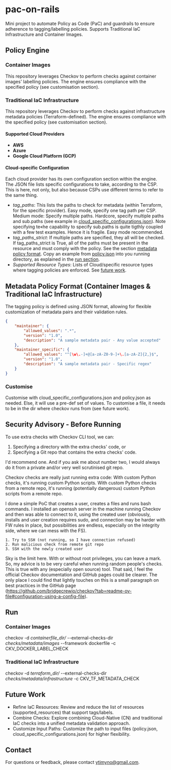 # pac-on-rails
Mini project to automate Policy as Code (PaC) and guardrails to ensure adherence to tagging/labelling policies.
Supports Traditional IaC Infrastructure and Container Images.

## Policy Engine 

### Container Images

This repository leverages Checkov to perform checks against container images' labelling policies. The engine ensures compliance with the specified policy (see customisation section).

### Traditional IaC Infrastructure

This repository leverages Checkov to perform checks against infrastructure metadata policies (Terraform-defined). The engine ensures compliance with the specified policy (see customisation section).

#### Supported Cloud Providers

- **AWS**
- **Azure**
- **Google Cloud Platform (GCP)**

#### Cloud-specific Configuration

Each cloud provider has its own configuration section within the engine. The JSON file lists specific configurations to take, according to the CSP. This is here, not only, but also because CSPs use different terms to refer to the same thing.
- *tag_paths*: This lists the paths to check for metadata (within Terraform, for the specific provider). Easy mode, specify one tag path per CSP. Medium mode: Specify multiple paths. Hardcore, specify multiple paths and sub.paths (see example in [cloud_specific_configurations.json](./policy/metadata/infrastructure/cloud_specific_configurations.json)). Note specifying te«he capability to specify sub.paths is quite tigthly coupled with a few test examples. Hence it is fragile. Easy mode recommended.
- *tag_paths_strict*: If multiple paths are specified, they all will be checked. If tag_paths_strict is True, all of the paths must be present in the resource and must comply with the policy. See the section [metadata policy format](#metadata-policy-format). Copy an example from [policy.json](./policy/metadata/infrastructure/policy.json) into you running directory, as explained in the [run section](#run).
- *Supported Resource Types*: Lists of Cloud/specific resource types where tagging policies are enforced. See [future work](#future-work).


## Metadata Policy Format (Container Images & Traditional IaC Infrastructure)

The tagging policy is defined using JSON format, allowing for flexible customization of metadata pairs and their validation rules.

```json
{
    "maintainer": {
        "allowed_values": ".*",
        "version": "1.0",
        "description": "A sample metadata pair - Any value accepted"
    },
    "maintainer_specific": {
        "allowed_values": "^[\w\.-]+@[a-zA-Z0-9-]+\.[a-zA-Z]{2,}$",
        "version": "1.0",
        "description": "A sample metadata pair - Specific regex"
    }
}
```

### Customise
Customise with cloud_specific_configurations.json and policy.json as needed. Else, it will use a pre-def set of values. To customise a file, it needs to be in the dir where checkov runs from (see future work).

## Security Advisory - Before Running
To use extra checks with Checkov CLI tool, we can:
1. Specifying a directory with the extra checks' code, or
2. Specifying a Git repo that contains the extra checks' code.

I'd recommend one. And if you ask me about number two, I would always do it from a private and/or very well scrutinised git repo. 

Checkov checks are really just running extra code: With custom Python checks, it's running custom Python scripts. With custom Python checks from a remote repo, it's running (potentially dangerous) custom Python scripts from a remote repo. 

I done a simple PoC that creates a user, creates a files and runs bash commands. I installed an openssh server in the machine running Checkov and then was able to connect to it, using the created user (obviously, installs and user creation requires sudo, and connection may be harder with FW rules in place, but possibilities are endless, especially on the integrity side, where we can mess with the FS).

    1. Try to SSH (not running, so I have connection refused)
    2. Run malicious check from remote git repo
    3. SSH with the newly created user

Sky is the limit here. With or without root privileges, you can leave a mark. So, my advice is to be very careful when running random people's checks. This is true with any (especially open source) tool. That said, I feel the official Checkov documentation and GitHub pages could be clearer. The only place I could find that lightly touches on this is a small paragraph on best practices in the GitHub page (https://github.com/bridgecrewio/checkov?tab=readme-ov-file#configuration-using-a-config-file).


## Run

### Container Images
checkov -d *containerfile_dir/* --external-checks-dir *checks/metadata/images* --framework dockerfile -c CKV_DOCKER_LABEL_CHECK


### Traditional IaC Infrastructure
checkov -d *terraform_dir/* --external-checks-dir *checks/metadata/infrastructure* -c CKV_TF_METADATA_CHECK 


## Future Work

- Refine IaC Resources: Review and reduce the list of resources (supported_resources) that support tags/labels.
- Combine Checks: Explore combining Cloud-Native (CN) and traditional IaC checks into a unified metadata validation approach.
- Customize Input Paths: Customize the path to input files (policy.json, cloud_specific_configurations.json) for higher flexibility.

## Contact

For questions or feedback, please contact [ytimyno@gmail.com](mailto:ytimyno@gmail.com).

